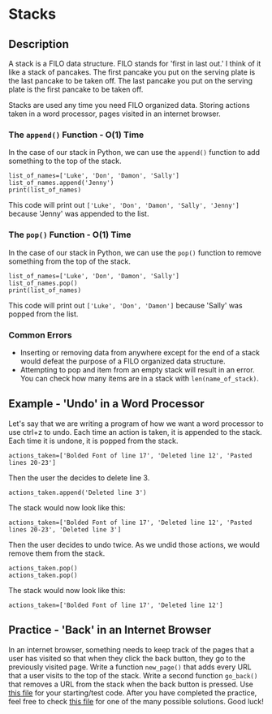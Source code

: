 # Stacks

## Description
A stack is a FILO data structure. FILO stands for 'first in last out.' I think of it like a stack of pancakes. The first pancake you put on the serving plate is the last pancake to be taken off. The last pancake you put on the serving plate is the first pancake to be taken off.

Stacks are used any time you need FILO organized data. Storing actions taken in a word processor, pages visited in an internet browser.

### The `append()` Function - O(1) Time

In the case of our stack in Python, we can use the `append()` function to add something to the top of the stack.

```
list_of_names=['Luke', 'Don', 'Damon', 'Sally']
list_of_names.append('Jenny')
print(list_of_names)
```

This code will print out `['Luke', 'Don', 'Damon', 'Sally', 'Jenny']` because 'Jenny' was appended to the list.

### The `pop()` Function - O(1) Time

In the case of our stack in Python, we can use the `pop()` function to remove something from the top of the stack.

```
list_of_names=['Luke', 'Don', 'Damon', 'Sally']
list_of_names.pop()
print(list_of_names)
```

This code will print out `['Luke', 'Don', 'Damon']` because 'Sally' was popped from the list.

### Common Errors

- Inserting or removing data from anywhere except for the end of a stack would defeat the purpose of a FILO organized data structure.
- Attempting to pop and item from an empty stack will result in an error. You can check how many items are in a stack with `len(name_of_stack)`.

## Example - 'Undo' in a Word Processor
Let's say that we are writing a program of how we want a word processor to use ctrl+z to undo. Each time an action is taken, it is appended to the stack. Each time it is undone, it is popped from the stack.
```
actions_taken=['Bolded Font of line 17', 'Deleted line 12', 'Pasted lines 20-23']
```

Then the user the decides to delete line 3.
```
actions_taken.append('Deleted line 3')
```

The stack would now look like this:
```
actions_taken=['Bolded Font of line 17', 'Deleted line 12', 'Pasted lines 20-23', 'Deleted line 3']
```

Then the user decides to undo twice. As we undid those actions, we would remove them from the stack.
```
actions_taken.pop()
actions_taken.pop()
```

The stack would now look like this:
```
actions_taken=['Bolded Font of line 17', 'Deleted line 12']
```

## Practice - 'Back' in an Internet Browser
In an internet browser, something needs to keep track of the pages that a user has visited so that when they click the back button, they go to the previously visited page. Write a function `new_page()` that adds every URL that a user visits to the top of the stack. Write a second function `go_back()` that removes a URL from the stack when the back button is pressed. Use [this file](practice-files/stack-practice.py) for your starting/test code. After you have completed the practice, feel free to check [this file](practice-files/stack-solution.py) for one of the many possible solutions. Good luck!
